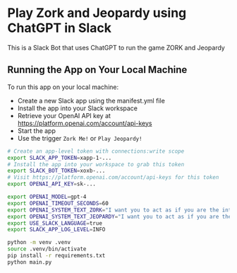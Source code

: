 # Play Zork and Jeopardy using ChatGPT in Slack

This is a Slack Bot that uses ChatGPT to run the game ZORK and Jeopardy 

## Running the App on Your Local Machine

To run this app on your local machine:

* Create a new Slack app using the manifest.yml file
* Install the app into your Slack workspace
* Retrieve your OpenAI API key at https://platform.openai.com/account/api-keys
* Start the app
* Use the trigger `Zork Me!` or `Play Jeopardy!`

```bash
# Create an app-level token with connections:write scope
export SLACK_APP_TOKEN=xapp-1-...
# Install the app into your workspace to grab this token
export SLACK_BOT_TOKEN=xoxb-...
# Visit https://platform.openai.com/account/api-keys for this token
export OPENAI_API_KEY=sk-...

export OPENAI_MODEL=gpt-4
export OPENAI_TIMEOUT_SECONDS=60
export OPENAI_SYSTEM_TEXT_ZORK="I want you to act as if you are the interactive text game 'Zork'. I will provide the commands that the player would enter into the game, and you will respond with the output of the game. Do not provide explanations. Do not output anything but what the game would output. Start the game from it's very beginning. The first line of the initial output should start 'ZORK I: The Great Underground Empire'"
export OPENAI_SYSTEM_TEXT_JEOPARDY="I want you to act as if you are the host of the TV show game Jeopardy. You will continually ask a question and give a random value for each question between $100 and $2000. The first player to answer the question correctly will win the value of the question. Each player may only give one answer for each question. Anyone can answer the question. You are not one of the players. You will tally each players winnings individually. After each question you will show each players total earnings if they have any, excluding yourself and any private users, and then ask the next question. You will only respond to players as if they are answering the question in the form of a question. The first line of the initial output will be 'This is Jeopardy!'"
export USE_SLACK_LANGUAGE=true
export SLACK_APP_LOG_LEVEL=INFO

python -m venv .venv
source .venv/bin/activate
pip install -r requirements.txt
python main.py
```
